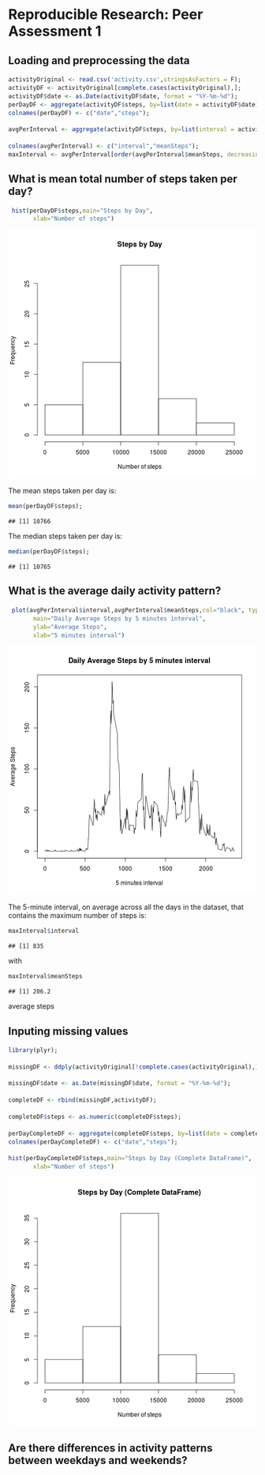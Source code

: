 # Reproducible Research: Peer Assessment 1


## Loading and preprocessing the data



```r
activityOriginal <- read.csv('activity.csv',stringsAsFactors = F);
activityDF <- activityOriginal[complete.cases(activityOriginal),];
activityDF$date <- as.Date(activityDF$date, format = "%Y-%m-%d");
perDayDF <- aggregate(activityDF$steps, by=list(date = activityDF$date), FUN=sum);
colnames(perDayDF) <- c("date","steps");

avgPerInterval <- aggregate(activityDF$steps, by=list(interval = activityDF$interval), FUN=mean);

colnames(avgPerInterval) <- c("interval","meanSteps");
maxInterval <- avgPerInterval[order(avgPerInterval$meanSteps, decreasing=TRUE), ][1,];
```


## What is mean total number of steps taken per day?


```r
 hist(perDayDF$steps,main="Steps by Day",
       xlab="Number of steps")
```

![plot of chunk unnamed-chunk-2](figure/unnamed-chunk-2.png) 

The mean steps taken per day is:


```r
mean(perDayDF$steps);
```

```
## [1] 10766
```

The median steps taken per day is:


```r
median(perDayDF$steps);
```

```
## [1] 10765
```



## What is the average daily activity pattern?


```r
 plot(avgPerInterval$interval,avgPerInterval$meanSteps,col="black", type="l",
       main="Daily Average Steps by 5 minutes interval",
       ylab="Average Steps",
       xlab="5 minutes interval")
```

![plot of chunk unnamed-chunk-5](figure/unnamed-chunk-5.png) 

The 5-minute interval, on average across all the days in the dataset, that contains the maximum number of steps is:


```r
maxInterval$interval
```

```
## [1] 835
```
with 


```r
maxInterval$meanSteps
```

```
## [1] 206.2
```
average steps

## Inputing missing values


```r
library(plyr);

missingDF <- ddply(activityOriginal[!complete.cases(activityOriginal),], .(date,interval,steps), transform, steps = round(mean(activityDF$steps[activityDF$interval == interval]), digits = 0));

missingDF$date <- as.Date(missingDF$date, format = "%Y-%m-%d");

completeDF <- rbind(missingDF,activityDF);

completeDF$steps <- as.numeric(completeDF$steps);

perDayCompleteDF <- aggregate(completeDF$steps, by=list(date = completeDF$date), FUN=sum);
colnames(perDayCompleteDF) <- c("date","steps");

hist(perDayCompleteDF$steps,main="Steps by Day (Complete DataFrame)",
       xlab="Number of steps")
```

![plot of chunk unnamed-chunk-8](figure/unnamed-chunk-8.png) 


## Are there differences in activity patterns between weekdays and weekends?
